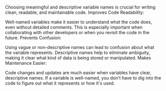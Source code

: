 Choosing meaningful and descriptive variable names is crucial for writing clean, readable, and maintainable code.
Improves Code Readability:

Well-named variables make it easier to understand what the code does, even without detailed comments. This is especially important when collaborating with other developers or when you revisit the code in the future.
Prevents Confusion:

Using vague or non-descriptive names can lead to confusion about what the variable represents. Descriptive names help to eliminate ambiguity, making it clear what kind of data is being stored or manipulated.
Makes Maintenance Easier:

Code changes and updates are much easier when variables have clear, descriptive names. If a variable is well-named, you don't have to dig into the code to figure out what it represents or how it's used.